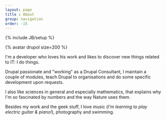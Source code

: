 ```yaml
---
layout: page
title : About
group: navigation
order: -15
---
```

{% include JB/setup %}

{% avatar drupol size=200 %}

I'm a developer who loves his work and likes to discover new things related to IT: I do things.

Drupal passionate and "working" as a Drupal Consultant, I maintain a couple of modules, teach Drupal to organisations and do some specific development upon requests.

I also like sciences in general and especially mathematics, that explains why I'm so fascinated by numbers and the way Nature uses them.

Besides my work and the geek stuff, I love music (_I'm learning to play electric guitar & piano!_), photography and swimming.

